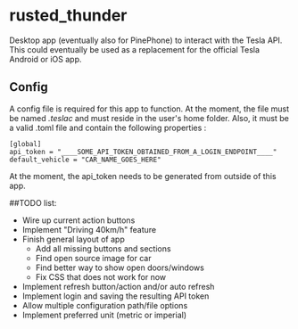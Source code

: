 # rusted_thunder
Desktop app (eventually also for PinePhone) to interact with the Tesla API. This could eventually be used as a replacement for the official Tesla Android or iOS app.

## Config
A config file is required for this app to function. At the moment, the file must be named *.teslac* and must reside in the user's home folder.
Also, it must be a valid .toml file and contain the following properties :
```
[global]
api_token = "____SOME_API_TOKEN_OBTAINED_FROM_A_LOGIN_ENDPOINT____"
default_vehicle = "CAR_NAME_GOES_HERE"
``` 
At the moment, the api_token needs to be generated from outside of this app.

##TODO list:
- Wire up current action buttons
- Implement "Driving 40km/h" feature
- Finish general layout of app
    - Add all missing buttons and sections
    - Find open source image for car
    - Find better way to show open doors/windows
    - Fix CSS that does not work for now
- Implement refresh button/action and/or auto refresh
- Implement login and saving the resulting API token
- Allow multiple configuration path/file options
- Implement preferred unit (metric or imperial)
